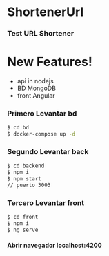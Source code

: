 # ShortenerUrl

### Test URL Shortener
# New Features!

  - api in nodejs
  - BD MongoDB
  - front Angular
### Primero Levantar bd

```sh
$ cd bd
$ docker-compose up -d
```

### Segundo Levantar back

```sh
$ cd backend
$ npm i
$ npm start
// puerto 3003
```

### Tercero Levantar front

```sh
$ cd front
$ npm i
$ ng serve
```

#### Abrir navegador localhost:4200